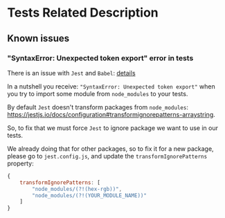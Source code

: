 # Tests Related Description

## Known issues

### "SyntaxError: Unexpected token export" error in tests

There is an issue with `Jest` and `Babel`: [details](https://stackoverflow.com/questions/49263429/jest-gives-an-error-syntaxerror-unexpected-token-export)

In a nutshell you receive: `"SyntaxError: Unexpected token export"` when you try to import some module from `node_modules` to your tests.

By default `Jest` doesn't transform packages from `node_modules`: <https://jestjs.io/docs/configuration#transformignorepatterns-arraystring>.

So, to fix that we must force `Jest` to ignore package we want to use in our tests.

We already doing that for other packages, so to fix it for a new package, please go to `jest.config.js`, and update the `transformIgnorePatterns` property:

```js
{
    transformIgnorePatterns: [
        "node_modules/(?!(hex-rgb))",
        "node_modules/(?!(YOUR_MODULE_NAME))"
    ]
}
```
